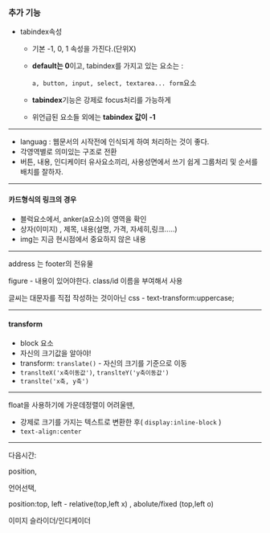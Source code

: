 

### 추가 기능

- tabindex속성

  - 기본 -1, 0, 1 속성을 가진다.(단위X)

  - **default는 0**이고, tabindex를 가지고 있는 요소는 : 

    `a, button, input, select, textarea... form`요소

  - **tabindex**기능은 강제로 focus처리를 가능하게 

  - 위언급된 요소들 외에는 **tabindex 값이 -1**

---

- languag : 웹문서의 시작전에 인식되게 하여 처리하는 것이 좋다.
- 각영역별로 의미있는 구조로 전환
- 버튼, 내용, 인디케이터 유사요소끼리, 사용성면에서 쓰기 쉽게 그룹처리 및 순서를 배치를 잘하자.

---

#### 카드형식의 링크의 경우

- 블럭요소에서, anker(a요소)의 영역을 확인
- 상자(이미지) , 제목, 내용(설명, 가격, 자세히,링크.....)
- img는 지금 현시점에서 중요하지 않은 내용 

---

address 는 footer의 전유물

figure -  내용이 있어야한다. class/id 이름을 부여해서 사용

글씨는 대문자를 직접 작성하는 것이아닌  css - text-transform:uppercase;

---

#### transform

- block 요소
- 자신의 크기값을 알아야!
- transform: `translate()`  - 자신의 크기를 기준으로 이동
- `translteX('x축이동값')`, `translteY('y축이동값')`
- `translte('x축, y축')`

---

float을 사용하기에 가운데정렬이 어려울땐, 

- 강제로 크기를 가지는  텍스트로 변환한 후( `display:inline-block` )
-  `text-align:center`

---

다음시간: 

position, 

언어선택, 

position:top, left - relative(top,left x) , abolute/fixed (top,left o)

이미지 슬라이더/인디케이더





